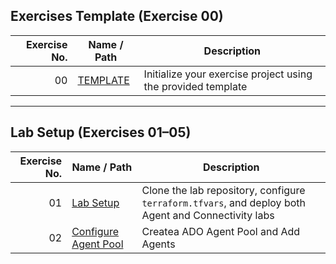 ## Exercises Template (Exercise 00)

| Exercise No. | Name / Path                                                                 | Description                                                       |
|-------------:|-----------------------------------------------------------------------------|-------------------------------------------------------------------|
| 00           | [TEMPLATE](./EXE_00_TEMPLATE/EXE_00_TEMPLATE.md)                            | Initialize your exercise project using the provided template      |

---

## Lab Setup (Exercises 01–05)

| Exercise No. | Name / Path                                                                                     | Description                                                                                                   |
|-------------:|-------------------------------------------------------------------------------------------------|---------------------------------------------------------------------------------------------------------------|
| 01           | [Lab Setup](./EXE_01_LAB_SETUP/EXE_01_LAB_SETUP.md)                                             | Clone the lab repository, configure `terraform.tfvars`, and deploy both Agent and Connectivity labs            |
| 02           | [Configure Agent Pool](./EXE_02_CONFIGURE_ADO/EXE_02_CONFIGURE_ADO.md)                  | Createa ADO Agent Pool and Add Agents |